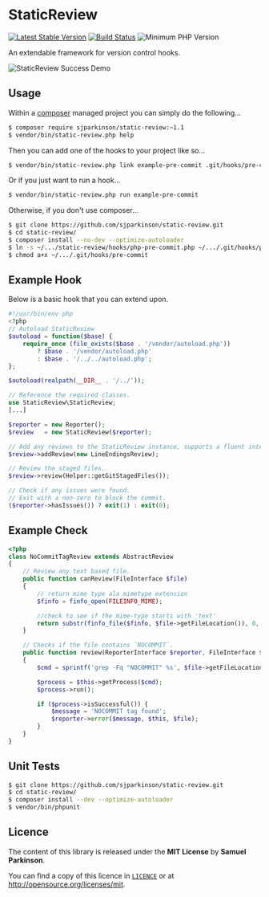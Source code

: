 StaticReview
============

[![Latest Stable Version](https://poser.pugx.org/sjparkinson/static-review/v/stable.svg)][packagist]
[![Build Status](https://travis-ci.org/sjparkinson/static-review.svg?branch=master)][travis]
![Minimum PHP Version](http://img.shields.io/badge/php-%3E%3D%205.4-8892BF.svg)

An extendable framework for version control hooks.

![StaticReview Success Demo](http://i.imgur.com/2hicIEK.gif)

[travis]:      https://travis-ci.org/sjparkinson/static-review
[packagist]:   https://packagist.org/packages/sjparkinson/static-review
[codeclimate]: https://codeclimate.com/github/sjparkinson/static-review

## Usage

Within a [composer][composer] managed project you can simply do the following...

```bash
$ composer require sjparkinson/static-review:~1.1
$ vendor/bin/static-review.php help
```

Then you can add one of the hooks to your project like so...

```bash
$ vendor/bin/static-review.php link example-pre-commit .git/hooks/pre-commit
```

Or if you just want to run a hook...

```bash
$ vendor/bin/static-review.php run example-pre-commit
```

Otherwise, if you don't use composer...

```bash
$ git clone https://github.com/sjparkinson/static-review.git
$ cd static-review/
$ composer install --no-dev --optimize-autoloader
$ ln -s ~/.../static-review/hooks/php-pre-commit.php ~/.../.git/hooks/pre-commit
$ chmod a+x ~/.../.git/hooks/pre-commit
```

[composer]: https://getcomposer.org/

## Example Hook

Below is a basic hook that you can extend upon.

```php
#!/usr/bin/env php
<?php
// Autoload StaticReview
$autoload = function($base) {
    require_once (file_exists($base . '/vendor/autoload.php'))
        ? $base . '/vendor/autoload.php'
        : $base . '/../../autoload.php';
};

$autoload(realpath(__DIR__ . '/../'));

// Reference the required classes.
use StaticReview\StaticReview;
[...]

$reporter = new Reporter();
$review   = new StaticReview($reporter);

// Add any reviews to the StaticReview instance, supports a fluent interface.
$review->addReview(new LineEndingsReview);

// Review the staged files.
$review->review(Helper::getGitStagedFiles());

// Check if any issues were found.
// Exit with a non-zero to block the commit.
($reporter->hasIssues()) ? exit(1) : exit(0);
```

## Example Check

```php
<?php
class NoCommitTagReview extends AbstractReview
{
    // Review any text based file.
    public function canReview(FileInterface $file)
    {
        // return mime type ala mimetype extension
        $finfo = finfo_open(FILEINFO_MIME);

        //check to see if the mime-type starts with 'text'
        return substr(finfo_file($finfo, $file->getFileLocation()), 0, 4) == 'text';
    }

    // Checks if the file contains `NOCOMMIT`.
    public function review(ReporterInterface $reporter, FileInterface $file)
    {
        $cmd = sprintf('grep -Fq "NOCOMMIT" %s', $file->getFileLocation());

        $process = $this->getProcess($cmd);
        $process->run();

        if ($process->isSuccessful()) {
            $message = 'NOCOMMIT tag found';
            $reporter->error($message, $this, $file);
        }
    }
}
```

## Unit Tests

```bash
$ git clone https://github.com/sjparkinson/static-review.git
$ cd static-review/
$ composer install --dev --optimize-autoloader
$ vendor/bin/phpunit
```

## Licence

The content of this library is released under the **MIT License** by **Samuel Parkinson**.

You can find a copy of this licence in [`LICENCE`][licence] or at http://opensource.org/licenses/mit.

[licence]: https://github.com/sjparkinson/static-review/blob/master/LICENCE.md
